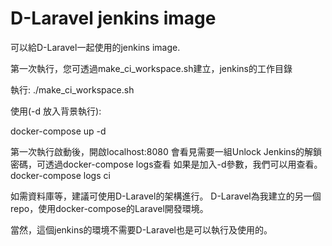 # D-Laravel jenkins image

可以給D-Laravel一起使用的jenkins image.

第一次執行，您可透過make_ci_workspace.sh建立，jenkins的工作目錄

執行:
./make_ci_workspace.sh

使用(-d 放入背景執行):

docker-compose up -d


第一次執行啟動後，開啟localhost:8080
會看見需要一組Unlock Jenkins的解鎖密碼，可透過docker-compose logs查看
如果是加入-d參數，我們可以用查看。
docker-compose logs ci

如需資料庫等，建議可使用D-Laravel的架構進行。
D-Laravel為我建立的另一個repo，使用docker-compose的Laravel開發環境。

當然，這個jenkins的環境不需要D-Laravel也是可以執行及使用的。
